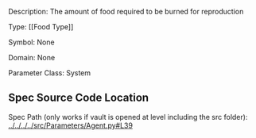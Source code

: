 Description: The amount of food required to be burned for reproduction

Type: [[Food Type]]

Symbol: None

Domain: None

Parameter Class: System

## Spec Source Code Location

Spec Path (only works if vault is opened at level including the src folder): [../../../../src/Parameters/Agent.py#L39](../../../../src/Parameters/Agent.py#L39)

